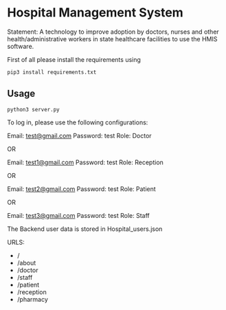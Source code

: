 # Hospital Management System
Statement: A technology to improve adoption by doctors, nurses and other health/administrative workers in state healthcare facilities to use the HMIS software.

First of all please install the requirements using

```python
pip3 install requirements.txt
```

## Usage

```python3
python3 server.py
```

To log in, please use the following configurations:

Email: test@gmail.com
Password: test
Role: Doctor

OR

Email: test1@gmail.com
Password: test
Role: Reception

OR

Email: test2@gmail.com
Password: test
Role: Patient

OR

Email: test3@gmail.com
Password: test
Role: Staff



The Backend user data is stored in Hospital_users.json

URLS:
- /
- /about
- /doctor
- /staff
- /patient
- /reception
- /pharmacy
